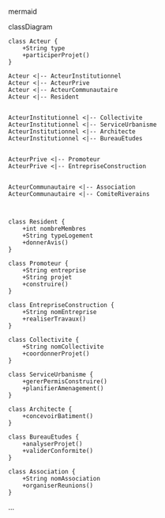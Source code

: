 mermaid

classDiagram
    
    class Acteur {
        +String type
        +participerProjet()
    }

    Acteur <|-- ActeurInstitutionnel
    Acteur <|-- ActeurPrive
    Acteur <|-- ActeurCommunautaire
    Acteur <|-- Resident

    
    ActeurInstitutionnel <|-- Collectivite
    ActeurInstitutionnel <|-- ServiceUrbanisme
    ActeurInstitutionnel <|-- Architecte
    ActeurInstitutionnel <|-- BureauEtudes

 
    ActeurPrive <|-- Promoteur
    ActeurPrive <|-- EntrepriseConstruction

 
    ActeurCommunautaire <|-- Association
    ActeurCommunautaire <|-- ComiteRiverains

   

    class Resident {
        +int nombreMembres
        +String typeLogement
        +donnerAvis()
    }

    class Promoteur {
        +String entreprise
        +String projet
        +construire()
    }

    class EntrepriseConstruction {
        +String nomEntreprise
        +realiserTravaux()
    }

    class Collectivite {
        +String nomCollectivite
        +coordonnerProjet()
    }

    class ServiceUrbanisme {
        +gererPermisConstruire()
        +planifierAmenagement()
    }

    class Architecte {
        +concevoirBatiment()
    }

    class BureauEtudes {
        +analyserProjet()
        +validerConformite()
    }

    class Association {
        +String nomAssociation
        +organiserReunions()
    }
...
